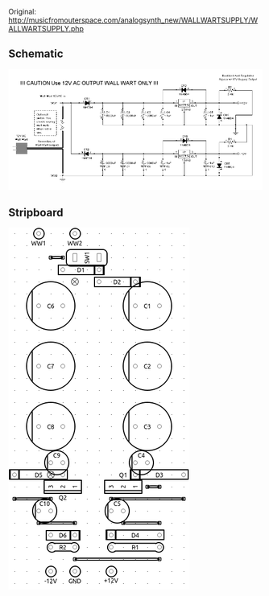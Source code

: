 Original: http://musicfromouterspace.com/analogsynth_new/WALLWARTSUPPLY/WALLWARTSUPPLY.php

## Schematic
![image of schematic](schematic.gif)

## Stripboard
![image of stripboard](stripboard.png)
